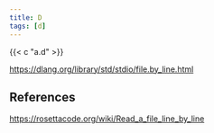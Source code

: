 ```yaml
---
title: D
tags: [d]
---
```


{{< c "a.d" >}}

<https://dlang.org/library/std/stdio/file.by_line.html>

## References

<https://rosettacode.org/wiki/Read_a_file_line_by_line>
